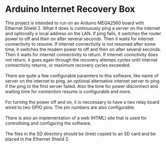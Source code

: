 Arduino Internet Recovery Box
=============================

This project is intended to run on an Arduino MEGA2560 board with Ethernet Shield 2. 
What it does is continuously ping a server on the internet and optionally a local address on the LAN. 
If ping fails, it switches the router power to off and then on after several seconds. Then it waits for 
internet connectivity to resume. If internet connectivity is not resumed after some time, it switches
the modem power to off and then on after several seconds. Then it waits for internet connectivity to return.
If internet connctivity does not return, it goes again through the recovery attemps cycles until internet
connectivity returns, or maximum recovery cycles exceeded.<br/><br/>
There are quite a few configurable paramters to this software, like name of server on the internet to ping,
an optional alternative internet server to ping if the ping to the first server failed. Also the time for 
power disconnect and waiting time for connection resume is configurable and more.<br/><br/>
For turning the power off and on, it is neccessary to have a two relay board wired to two GPIO pins. The pin
numbers are also configurable.<br/><br/>
There is also an implementation of a web (HTML) site that is used for controlloing and configuring the software.<br /><br />
The files in the SD directory should be (tree) copied to an SD card and be placed in the Ethernet Shield 2.
